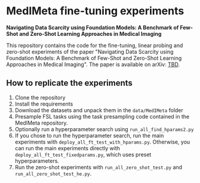 # MedIMeta fine-tuning experiments
**Navigating Data Scarcity using Foundation Models: A Benchmark of
Few-Shot and Zero-Shot Learning Approaches in Medical Imaging**

This repository contains the code for the fine-tuning, linear probing
and zero-shot experiments of the paper "Navigating Data Scarcity using
Foundation Models: A Benchmark of Few-Shot and Zero-Shot Learning
Approaches in Medical Imaging". The paper is available on arXiv:
[TBD](https://arxiv.org/).

## How to replicate the experiments
1. Clone the repository
2. Install the requirements
3. Download the datasets and unpack them in the `data/MedIMeta` folder
4. Presample FSL tasks using the task presampling code contained in the
MedIMeta repository.
5. Optionally run a hyperparameter search using `run_all_find_hparams2.py`
6. If you chose to run the hyperparameter search, run the main experiments
with `deploy_all_ft_test_with_hparams.py`. Otherwise, you can run the main
experiments directly with `deploy_all_ft_test_fixedparams.py`, which uses
preset hyperparameters.
7. Run the zero-shot experiments with `run_all_zero_shot_test.py` and
`run_all_zero_shot_test_he.py`.
